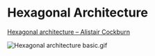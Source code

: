 # Hexagonal Architecture

[Hexagonal architecture – Alistair Cockburn](https://alistair.cockburn.us/hexagonal-architecture/)

![Hexagonal architecture basic.gif](https://alistair.cockburn.us/wp-content/uploads/2018/02/Hexagonal-architecture-basic-1.gif)